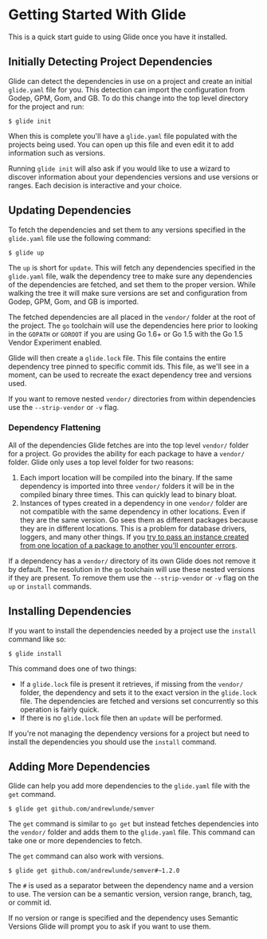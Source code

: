 # Getting Started With Glide

This is a quick start guide to using Glide once you have it installed.

## Initially Detecting Project Dependencies

Glide can detect the dependencies in use on a project and create an initial `glide.yaml` file for you. This detection can import the configuration from Godep, GPM, Gom, and GB. To do this change into the top level directory for the project and run:

    $ glide init

When this is complete you'll have a `glide.yaml` file populated with the projects being used. You can open up this file and even edit it to add information such as versions.

Running `glide init` will also ask if you would like to use a wizard to discover information about your dependencies versions and use versions or ranges. Each decision is interactive and your choice.

## Updating Dependencies

To fetch the dependencies and set them to any versions specified in the `glide.yaml` file use the following command:

    $ glide up

The `up` is short for `update`. This will fetch any dependencies specified in the `glide.yaml` file, walk the dependency tree to make sure any dependencies of the dependencies are fetched, and set them to the proper version. While walking the tree it will make sure versions are set and configuration from Godep, GPM, Gom, and GB is imported.

The fetched dependencies are all placed in the `vendor/` folder at the root of the project. The `go` toolchain will use the dependencies here prior to looking in the `GOPATH` or `GOROOT` if you are using Go 1.6+ or Go 1.5 with the Go 1.5 Vendor Experiment enabled.

Glide will then create a `glide.lock` file. This file contains the entire dependency tree pinned to specific commit ids. This file, as we'll see in a moment, can be used to recreate the exact dependency tree and versions used.

If you want to remove nested `vendor/` directories from within dependencies use the `--strip-vendor` or `-v` flag.

### Dependency Flattening

All of the dependencies Glide fetches are into the top level `vendor/` folder for a project. Go provides the ability for each package to have a `vendor/` folder. Glide only uses a top level folder for two reasons:

1. Each import location will be compiled into the binary. If the same dependency is imported into three `vendor/` folders it will be in the compiled binary three times. This can quickly lead to binary bloat.
2. Instances of types created in a dependency in one `vendor/` folder are not compatible with the same dependency in other locations. Even if they are the same version. Go sees them as different packages because they are in different locations. This is a problem for database drivers, loggers, and many other things. If you [try to pass an instance created from one location of a package to another you'll encounter errors](https://github.com/mattfarina/golang-broken-vendor).

If a dependency has a `vendor/` directory of its own Glide does not remove it by default. The resolution in the `go` toolchain will use these nested versions if they are present. To remove them use the `--strip-vendor` or `-v` flag on the `up` or `install` commands.

## Installing Dependencies

If you want to install the dependencies needed by a project use the `install` command like so:

    $ glide install

This command does one of two things:

* If a `glide.lock` file is present it retrieves, if missing from the `vendor/` folder, the dependency and sets it to the exact version in the `glide.lock` file. The dependencies are fetched and versions set concurrently so this operation is fairly quick.
* If there is no `glide.lock` file then an `update` will be performed.

If you're not managing the dependency versions for a project but need to install the dependencies you should use the `install` command.

## Adding More Dependencies

Glide can help you add more dependencies to the `glide.yaml` file with the `get` command.

    $ glide get github.com/andrewlunde/semver

The `get` command is similar to `go get` but instead fetches dependencies into the `vendor/` folder and adds them to the `glide.yaml` file. This command can take one or more dependencies to fetch.

The `get` command can also work with versions.

    $ glide get github.com/andrewlunde/semver#~1.2.0

The `#` is used as a separator between the dependency name and a version to use. The version can be a semantic version, version range, branch, tag, or commit id.

If no version or range is specified and the dependency uses Semantic Versions Glide will prompt you to ask if you want to use them.
